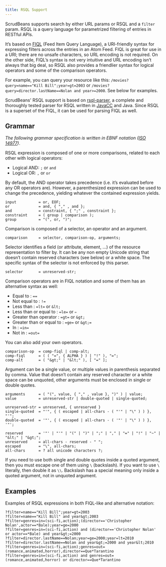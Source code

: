 ```yaml
---
title: RSQL Support
---
```


ScrudBeans supports search by either URL params or RSQL and a `filter` param. RSQL is a query 
language for parametrized filtering of entries in RESTful APIs.

It’s based on <a href="http://tools.ietf.org/html/draft-nottingham-atompub-fiql-00">FIQL</a> (Feed Item Query Language), a URI-friendly syntax for expressing filters across the entries in an Atom Feed.
FIQL is great for use in a URI; there are no unsafe characters, so URL encoding is not required.
On the other side, FIQL’s syntax is not very intuitive and URL encoding isn’t always that big deal, so RSQL also provides a friendlier syntax for logical operators and some of the comparison operators.

For example, you can query your resource like this: `/movies?query=name=="Kill Bill";year=gt=2003` or `/movies?query=director.lastName==Nolan and year>=2000`.
See below for examples.

ScrudBeans' RSQL support is based on <a href="https://github.com/jirutka/rsql-parser">rsql-parser</a>, a complete and thoroughly tested parser for RSQL written in <a href="http://javacc.java.net">JavaCC</a> and Java.
Since RSQL is a superset of the FIQL, it can be used for parsing FIQL as well.

## Grammar

_The following grammar specification is written in EBNF notation (<a href="http://www.cl.cam.ac.uk/~mgk25/iso-14977.pdf">ISO 14977</a>)_.

RSQL expression is composed of one or more comparisons, related to each other with logical operators:

- Logical AND: `;` or `and`
- Logical OR: `,` or `or`

By default, the AND operator takes precedence (i.e. it’s evaluated before any OR operators are).
However, a parenthesized expression can be used to change the precedence, yielding whatever the contained expression yields.

```
input          = or, EOF;
or             = and, { "," , and };
and            = constraint, { ";" , constraint };
constraint     = ( group | comparison );
group          = "(", or, ")";
```

Comparison is composed of a selector, an operator and an argument.

```
comparison     = selector, comparison-op, arguments;
```

Selector identifies a field (or attribute, element, …) of the resource representation to filter by.
It can be any non empty Unicode string that doesn’t contain reserved characters (see below) or a white space.
The specific syntax of the selector is not enforced by this parser.

```selector       = unreserved-str;```

Comparison operators are in FIQL notation and some of them has an alternative syntax as well:

- Equal to : `==`
- Not equal to : `!=`
- Less than : `=lt=` or `&lt;`
- Less than or equal to : `=le=` or `⇐`
- Greater than operator : `=gt=` or `&gt;`
- Greater than or equal to : `=ge=` or `&gt;=`
- In : `=in=`
- Not in : `=out=`

You can also add your own operators.

```
comparison-op  = comp-fiql | comp-alt;
comp-fiql      = ( ( "=", { ALPHA } ) | "!" ), "=";
comp-alt       = ( "&gt;" | "&lt;" ), [ "=" ];
```

Argument can be a single value, or multiple values in parenthesis separated by comma.
Value that doesn’t contain any reserved character or a white space can be unquoted, other arguments must be enclosed in single or double quotes.

```
arguments      = ( "(", value, { "," , value }, ")" ) | value;
value          = unreserved-str | double-quoted | single-quoted;

unreserved-str = unreserved, { unreserved }
single-quoted  = "'", { ( escaped | all-chars - ( "'" | "\" ) ) }, "'";
double-quoted  = '"', { ( escaped | all-chars - ( '"' | "\" ) ) }, '"';

reserved       = '"' | "'" | "(" | ")" | ";" | "," | "=" | "!" | "~" | "&lt;" | "&gt;";
unreserved     = all-chars - reserved - " ";
escaped        = "\", all-chars;
all-chars      = ? all unicode characters ?;
```

If you need to use both single and double quotes inside a quoted argument, then you must escape one of them using `\` (backslash).
If you want to use `\` literally, then double it as `\\`.
Backslash has a special meaning only inside a quoted argument, not in unquoted argument.

## Examples

Examples of RSQL expressions in both FIQL-like and alternative notation:

```
?filter=name=="Kill Bill";year=gt=2003
?filter=name=="Kill Bill" and year&gt;2003
?filter=genres=in=(sci-fi,action);(director=='Christopher Nolan',actor==*Bale);year=ge=2000
?filter=genres=in=(sci-fi,action) and (director=='Christopher Nolan' or actor==*Bale) and year&gt;=2000
?filter=director.lastName==Nolan;year=ge=2000;year=lt=2010
?filter=director.lastName==Nolan and year&gt;=2000 and year&lt;2010
?filter=genres=in=(sci-fi,action);genres=out=(romance,animated,horror),director==Que*Tarantino
?filter=genres=in=(sci-fi,action) and genres=out=(romance,animated,horror) or director==Que*Tarantino
```
